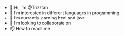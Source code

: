 - 👋 Hi, I’m @Trizstan
- 👀 I’m interested in different languages in programming 
- 🌱 I’m currently learning html and java
- 💞️ I’m looking to collaborate on 
- 📫 How to reach me 

<!---
Trizstan/Trizstan is a ✨ special ✨ repository because its `README.md` (this file) appears on your GitHub profile.
You can click the Preview link to take a look at your changes.
--->
